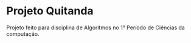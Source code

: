 # Projeto Quitanda
Projeto feito para disciplina de Algoritmos no 1° Período de Ciências da computação.

